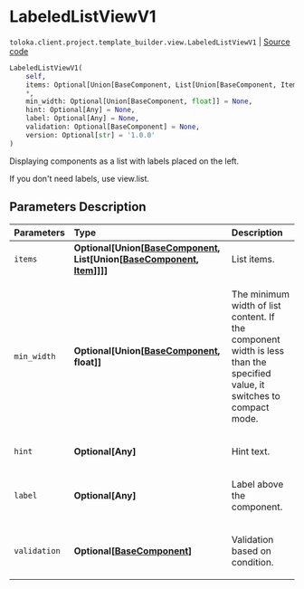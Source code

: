 # LabeledListViewV1
`toloka.client.project.template_builder.view.LabeledListViewV1` | [Source code](https://github.com/Toloka/toloka-kit/blob/v0.1.26/src/client/project/template_builder/view.py#L247)

```python
LabeledListViewV1(
    self,
    items: Optional[Union[BaseComponent, List[Union[BaseComponent, Item]]]] = None,
    *,
    min_width: Optional[Union[BaseComponent, float]] = None,
    hint: Optional[Any] = None,
    label: Optional[Any] = None,
    validation: Optional[BaseComponent] = None,
    version: Optional[str] = '1.0.0'
)
```

Displaying components as a list with labels placed on the left.


If you don't need labels, use view.list.

## Parameters Description

| Parameters | Type | Description |
| :----------| :----| :-----------|
`items`|**Optional\[Union\[[BaseComponent](toloka.client.project.template_builder.base.BaseComponent.md), List\[Union\[[BaseComponent](toloka.client.project.template_builder.base.BaseComponent.md), [Item](toloka.client.project.template_builder.view.LabeledListViewV1.Item.md)\]\]\]\]**|<p>List items.</p>
`min_width`|**Optional\[Union\[[BaseComponent](toloka.client.project.template_builder.base.BaseComponent.md), float\]\]**|<p>The minimum width of list content. If the component width is less than the specified value, it switches to compact mode.</p>
`hint`|**Optional\[Any\]**|<p>Hint text.</p>
`label`|**Optional\[Any\]**|<p>Label above the component.</p>
`validation`|**Optional\[[BaseComponent](toloka.client.project.template_builder.base.BaseComponent.md)\]**|<p>Validation based on condition.</p>
